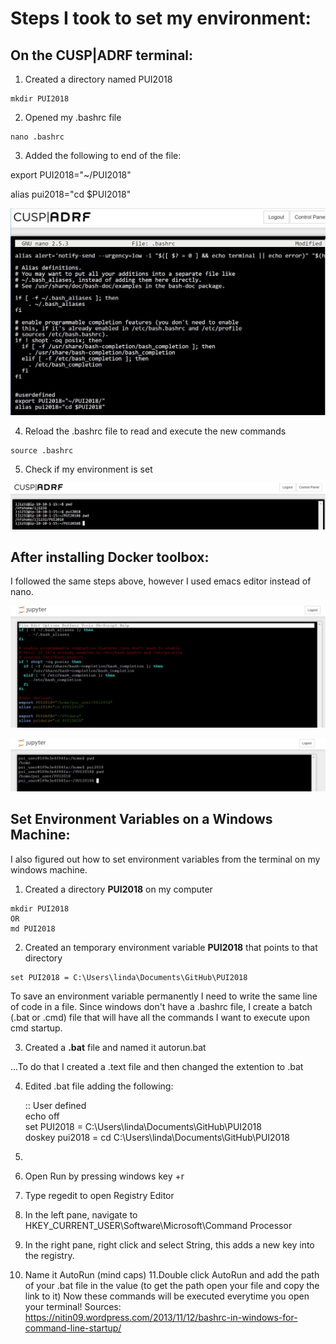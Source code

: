 # Steps I took to set my environment:

## On the CUSP|ADRF terminal:

1. Created a directory named PUI2018
```
mkdir PUI2018
```
2. Opened my .bashrc file
```
nano .bashrc
```
3. Added the following to end of the file:

export PUI2018="~/PUI2018"

alias pui2018="cd $PUI2018"

![Alt text](../HW1_lj1232/images/ADRF_ljaber_.bashrc.JPG ".bashrc file")

4. Reload the .bashrc file to read and execute the new commands

```
source .bashrc
```
5. Check if my environment is set

![Alt text](../HW1_lj1232/images/ADRF_set%20_env.JPG "terminal")

## After installing Docker toolbox:

I followed the same steps above, however I used emacs editor instead of nano.

![Alt text](../HW1_lj1232/images/docker_.bashrc.JPG "docker .bashrc")

![Alt text](../HW1_lj1232/images/docker_set_env.JPG "terminal")

## Set Environment Variables on a Windows Machine:

I also figured out how to set environment variables from the terminal on my windows machine.

1. Created a directory **PUI2018** on my computer 
```
mkdir PUI2018 
OR 
md PUI2018 
```
2. Created an temporary environment variable **PUI2018** that points to that directory
```
set PUI2018 = C:\Users\linda\Documents\GitHub\PUI2018
```

   To save an environment variable permanently I need to write the same line of code in a file. Since windows don't have a .bashrc        file, I create a batch (.bat or .cmd) file that will have all the commands I want to execute upon cmd startup.

3. Created a **.bat** file and named it autorun.bat

...To do that I created a .text file and then changed the extention to .bat

4. Edited .bat file adding the following:

   :: User defined  
   echo off  
   set PUI2018 = C:\Users\linda\Documents\GitHub\PUI2018  
   doskey pui2018 = cd C:\Users\linda\Documents\GitHub\PUI2018

5. 
6. Open Run by pressing windows key +r
7. Type regedit to open Registry Editor
8. In the left pane, navigate to HKEY_CURRENT_USER\Software\Microsoft\Command Processor
9. In the right pane, right click and select String, this adds a new key into the registry.
10. Name it AutoRun (mind caps)
11.Double click AutoRun and add the path of your .bat file in the value (to get the path open your file and copy the link to it)
Now these commands will be executed everytime you open your terminal!
Sources: https://nitin09.wordpress.com/2013/11/12/bashrc-in-windows-for-command-line-startup/
    
    
      
    
